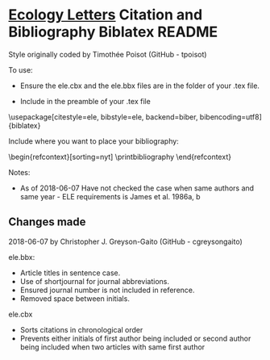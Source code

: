 ﻿[Ecology Letters](http://bit.ly/IdEIY5) Citation and Bibliography Biblatex README
=============

Style originally coded by Timothée Poisot (GitHub - tpoisot)

To use:
- Ensure the ele.cbx and the ele.bbx files are in the folder of your .tex file.

- Include in the preamble of your .tex file

\usepackage[citestyle=ele,
bibstyle=ele,
backend=biber,
bibencoding=utf8]{biblatex}

Include where you want to place your bibliography:

\begin{refcontext}[sorting=nyt]
\printbibliography
\end{refcontext}


Notes:
- As of 2018-06-07 Have not checked the case when same authors and same year - ELE requirements is James et al. 1986a, b

Changes made
-------------

2018-06-07 by Christopher J. Greyson-Gaito (GitHub - cgreysongaito)

ele.bbx:
- Article titles in sentence case. 
- Use of shortjournal for journal abbreviations.
- Ensured journal number is not included in reference.
- Removed space between initials.

ele.cbx
- Sorts citations in chronological order
- Prevents either initials of first author being included or second author being included when two articles with same first author